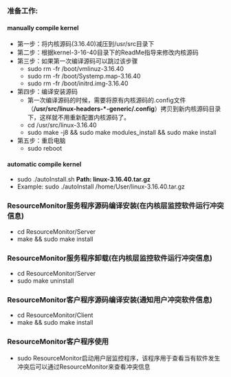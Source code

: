 ### 准备工作:
#### manually compile kernel
- 第一步：将内核源码(3.16.40)减压到/usr/src目录下
- 第二步：根据kernel-3-16-40目录下的ReadMe指导来修改内核源码
- 第三步：如果第一次编译源码可以跳过该步骤
	* sudo rm -fr /boot/vmlinuz-3.16.40
	* sudo rm -fr /boot/Systemp.map-3.16.40
	* sudo rm -fr /boot/initrd.img-3.16.40
- 第四步：编译安装源码
	* 第一次编译源码的时候，需要将原有内核源码的.config文件（**/usr/src/linux-headers\-\*\-generic/.config**）拷贝到新内核源码目录下，这样就不用重新配置内核源码了。
	* cd /usr/src/linux-3.16.40
	* sudo make -j8 && sudo make modules_install && sudo make install
- 第五步：重启电脑
	* sudo reboot

#### automatic compile kernel
- sudo ./autoInstall.sh **Path: linux-3.16.40.tar.gz**
- Example: sudo ./autoInstall /home/User/linux-3.16.40.tar.gz

### ResourceMonitor服务程序源码编译安装(在内核层监控软件运行冲突信息)
- cd ResourceMonitor/Server
- make && sudo make install

### ResourceMonitor服务程序卸载(在内核层监控软件运行冲突信息)
- cd ResourceMonitor/Server
- sudo make uninstall

### ResourceMonitor客户程序源码编译安装(通知用户冲突软件信息)
- cd ResourceMonitor/Client
- make && sudo make install

### ResourceMonitor客户程序使用
- sudo ResourceMonitor启动用户层监控程序，该程序用于查看当有软件发生冲突后可以通过ResourceMonitor来查看冲突信息
